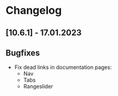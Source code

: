 # Changelog

## [10.6.1] - 17.01.2023

## Bugfixes
-   Fix dead links in documentation pages:
    -   Nav
    -   Tabs
    -   Rangeslider
